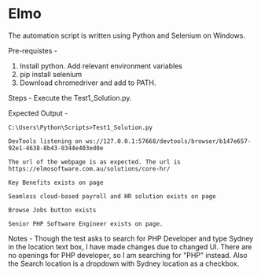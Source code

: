 # Elmo
The automation script is written using Python and Selenium on Windows.

Pre-requistes -
1. Install python. Add relevant environment variables
2. pip install selenium
3. Download chromedriver and add to PATH.

Steps -
Execute the Test1_Solution.py.

Expected Output - 

 	C:\Users\Python\Scripts>Test1_Solution.py
 
 	DevTools listening on ws://127.0.0.1:57668/devtools/browser/b147e657-92e1-4638-8b43-8344e403ed0e
 
 	The url of the webpage is as expected. The url is https://elmosoftware.com.au/solutions/core-hr/
 
 	Key Benefits exists on page
 
	Seamless cloud-based payroll and HR solution exists on page
 
 	Browse Jobs button exists
 
 	Senior PHP Software Engineer exists on page.

Notes - 
Though the test asks to search for PHP Developer and type Sydney in the location text box, I have made changes due to changed UI. There are no openings for PHP developer, so I am searching for "PHP" instead. Also the Search location is a dropdown with Sydney location as a checkbox.



